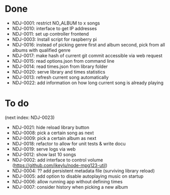 # Done
* NDJ-0001: restrict NO_ALBUM to x songs
* NDJ-0010: interface to get IP addresses
* NDJ-0011: set up controller frontend
* NDJ-0003: Install script for raspberry pi
* NDJ-0016: instead of picking genre first and album second, pick from all albums with qualified genre
* NDJ-0017: make hash of current git commit accessible via web request
* NDJ-0015: read options.json from command line
* NDJ-0014: read times.json from library folder
* NDJ-0020: serve library and times statistics
* NDJ-0013: refresh current song automatically
* NDJ-0022: add information on how long current song is already playing

# To do
(next index: NDJ-0023)
* NDJ-0021: hide reload library button
* NDJ-0008: pick a certain song as next
* NDJ-0009: pick a certain album as next
* NDJ-0018: refactor to allow for unit tests & write docu
* NDJ-0019: serve logs via web
* NDJ-0012: show last 10 songs
* NDJ-0002: add interface to control volume (https://github.com/jkeylu/node-mpg123-util)
* NDJ-0004: ?? add persistent metadata file (surviving library reload)
* NDJ-0005: add option to disable autoplaying music on startup
* NDJ-0006: allow running app without defining times
* NDJ-0007: consider history when picking a new album
